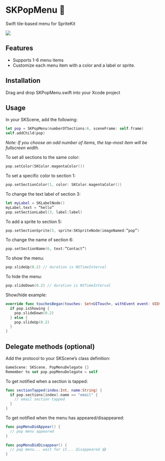 # SKPopMenu 🎈
Swift tile-based menu for SpriteKit

<img src="http://i.giphy.com/jxvaUdIF4NAGI.gif">

## Features

- Supports 1-6 menu items
- Customize each menu item with a color and a label or sprite.
 
## Installation

Drag and drop SKPopMenu.swift into your Xcode project
 
## Usage

In your SKScene, add the following:

```swift
let pop = SKPopMenu(numberOfSections:6, sceneFrame: self.frame)
self.addChild(pop)
```

<i>Note: If you choose an odd number of items, the top-most item will be fullscreen width.</i>

To set all sections to the same color:

```swift
pop.setColor(SKColor.magentaColor())
```

To set a specific color to section 1:

```swift
pop.setSectionColor(1, color: SKColor.magentaColor())
```

To change the text label of section 3:

```swift
let myLabel = SKLabelNode()
myLabel.text = “hello”
pop.setSectionLabel(3, label:label)
```

To add a sprite to section 5:

```swift
pop.setSectionSprite(5, sprite:SKSpriteNode(imageNamed:”pop”)
```

To change the name of section 6:

```swift
pop.setSectionName(6, text:”Contact”)
```

To show the menu:

```swift
pop.slideUp(0.2) // duration is NSTimeInterval
```

To hide the menu:

```swift
pop.slideDown(0.2) // duration is NSTimeInterval
```

Show/hide example:

```swift
override func touchesBegan(touches: Set<UITouch>, withEvent event: UIEvent?) {
  if pop.isShowing {
    pop.slideDown(0.2)
  } else {
    pop.slideUp(0.2)
  }
}
```

## Delegate methods (optional)

Add the protocol to your SKScene’s class definition:

```swift
GameScene: SKScene, PopMenuDelegate {}
Remember to set pop.popMenuDelegate = self
```

To get notified when a section is tapped:

```swift
func sectionTapped(index:Int, name:String) {
  if pop.sections[index].name == "email" {
    // email section tapped
  }
}
```

To get notified when the menu has appeared/disappeared:

```swift
func popMenuDidAppear() {
  // pop menu appeared
}
 
func popMenuDidDisappear() {
  // pop menu... wait for it... disappeared 😱
}
```
